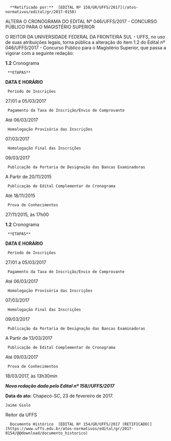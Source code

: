       **Retificado por:**  [EDITAL Nº 158/GR/UFFS/2017](/atos-normativos/edital/gr/2017-0158) 

   ALTERA O CRONOGRAMA DO EDITAL Nº 046/UFFS/2017 - CONCURSO PÚBLICO PARA O MAGISTÉRIO SUPERIOR  

O REITOR DA UNIVERSIDADE FEDERAL DA FRONTEIRA SUL - UFFS, no uso de suas atribuições legais, torna pública a alteração do item 1.2 do Edital nº 046/UFFS/2017 - Concurso Público para o Magistério Superior, que passa a vigorar com a seguinte redação:

  **1.2** Cronograma

     **ETAPAS**

   **DATA E HORÁRIO**

     Período de Inscrições 

   27/01 a 05/03/2017

     Pagamento da Taxa de Inscrição/Envio de Comprovante

   Até 06/03/2017

     Homologação Provisória das Inscrições 

   07/03/2017

     Homologação Final das Inscrições 

   09/03/2017

     Publicação da Portaria de Designação das Bancas Examinadoras 

   A Partir de 20/11/2015

     Publicação de Edital Complementar de Cronograma

   Até 18/11/2015

     Prova de Conhecimentos 

   27/11/2015, às 17h00

      

 **1.2** Cronograma

     **ETAPAS**

   **DATA E HORÁRIO**

     Período de Inscrições

   27/01 a 05/03/2017

     Pagamento da Taxa de Inscrição/Envio de Comprovante

   Até 06/03/2017

     Homologação Provisória das Inscrições

   07/03/2017

     Homologação Final das Inscrições

   09/03/2017

     Publicação da Portaria de Designação das Bancas Examinadoras

   A Partir de 13/03/2017

     Publicação de Edital Complementar de Cronograma

   Até 09/03/2017

     Prova de Conhecimentos

   18/03/2017, às 13h30min

      

 ***Nova redação dada pelo Edital nº 158//UFFS/2017***

  

  

   **Data do ato:** Chapecó-SC, 23 de fevereiro de 2017.   
 

    Jaime Giolo   
 Reitor da UFFS 

      Documento Histórico  [EDITAL Nº 154/GR/UFFS/2017 (RETIFICADO)](https://www.uffs.edu.br/atos-normativos/edital/gr/2017-0154/@@download/documento_historico)     
      